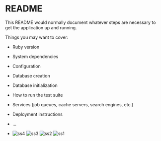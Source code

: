 # README

This README would normally document whatever steps are necessary to get the
application up and running.

Things you may want to cover:

* Ruby version

* System dependencies

* Configuration

* Database creation

* Database initialization

* How to run the test suite

* Services (job queues, cache servers, search engines, etc.)

* Deployment instructions

* ...

* ![ss4](https://github.com/ShubhiAgScaler/todo/assets/138486057/dda82010-6450-41f2-81ef-e8c4886ca25a)
![ss3](https://github.com/ShubhiAgScaler/todo/assets/138486057/6cb86b23-38ea-4d6f-bc2c-f5d347a532dc)
![ss2](https://github.com/ShubhiAgScaler/todo/assets/138486057/e58e20f4-51b5-40e5-939a-6fbcc4ff892e)
![ss1](https://github.com/ShubhiAgScaler/todo/assets/138486057/d221789f-25c8-4f60-920d-1630fee0903d)

